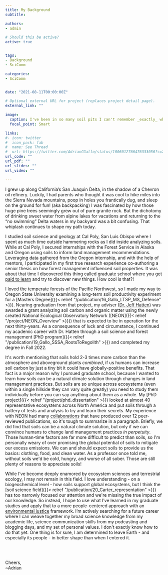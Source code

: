 ```yaml
---
title: My Background
subtitle: 

authors:
- admin

# Should this be active?
active: true


tags:
- Background
- SciComm

categories:
- SciComm


date: "2021-08-11T00:00:00Z"

# Optional external URL for project (replaces project detail page).
external_link: ""

image:
  caption: I've been in so many soil pits I can't remember _exactly_ where this was taken. My guess is somewhere along the Oregon coast range. In hindsight, I doubt this was OSHA approved. Still fun though. <Br> Picture Credit - Jeff Hatten (_I think_) 
  focal_point: Smart

links:
#- icon: twitter
#  icon_pack: fab
#  name: See Thread
#  url: https://twitter.com/AdrianCGallo/status/1006012766476333056?s=20
url_code: ""
url_pdf: ""
url_slides: ""
url_video: ""

---
```


I grew up along California’s San Juaquin Delta, in the shadow of a Chevron oil refinery. Luckily,  I had parents who thought it was cool to hike miles into the Sierra Nevada mountains, poop in holes you frantically dug, and sleep on the ground for fun! (aka backpacking) I was fascinated by how those huge pine trees seemingly grew out of pure granite rock. But the dichotomy of drinking sweet water from alpine lakes for vacations and returning to the “no swimming” Delta waters in my backyard was a bit confusing. That whiplash continues to shape my path today. 

I studied soil science and geology at Cal Poly, San Luis Obispo where I spent as much time outside hammering rocks as I did inside analyzing soils. While at Cal Poly, I secured internships with the Forest Service in Alaska and Oregon using soils to inform land management recommendations. Leveraging data gathered from the Oregon internship, and with the help of mentors, I participated in my first true research experience co-authoring a senior thesis on how forest management influenced soil properties. It was about that time I discovered this thing called graduate school where you get [paid to learn](https://twitter.com/ZJAyres/status/1552917560659775489?s=20&t=Tr-P5jzU3cNKVApC1rtnGA) and try to discover new things. How cool is that?!  

I loved the temperate forests of the Pacific Northwest, so I made my way to Oregon State University examining a long-term soil productivity experiment for a [Masters Degree]({{< relref "/publication/16_Gallo_LTSP_MS_Defense" >}}). Nearing graduation from that project, my adviser ([Dr. Jeff Hatten](https://directory.forestry.oregonstate.edu/people/hatten-jeff)) was awarded a grant analyzing soil carbon and organic matter using the newly created National Ecological Observatory Network ([NEON]({{< relref "/project/NEON_Overview" >}})) that is expected to be in operation for the next thirty-years. As a consequence of luck and circumstance, I continued my academic career with Dr. Hatten through a soil science and forest management [PhD program]({{< relref "/publication/19_Gallo_SSSA_RootsToRegolith" >}}) and completed my degree in Fall 2022. 

It's worth mentioning that soils hold 2-3 times more carbon than the atmosphere and aboveground plants *combined*, if us humans can increase  soil carbon by just a tiny bit it could have globally-positive benefits. That fact is a major reason why I pursued graduate school, because I wanted to learn how soils can be a natural climate solution through changes in land management practices. But soils are so unique across ecosystems (even within a single hillside they can vary quite greatly) you need to study them individually before you can say anything about them as a whole. My [PhD project]({{< relref "/project/phd_dissertation" >}}) looked at almost 40 representative ecosystems across North America and put soils through a battery of tests and analysis to try and learn their secrets. My experience with NEON had many  [collaborations](https://adriancgallo.com/tag/neon) that have produced over 12 peer-reviewed publications, so it's tough to summarize in a paragraph. Briefly, we did find that soils can be a natural climate solution, but only if we can convince humans to change land management practices *in perpetuity*. Those human-time factors are far more difficult to predict than soils, so I'm personally weary of over promising the global potential of soils to mitigate our excess emissions. We can and should expect soils to provide us the basics: clothing, food, and clean water. As a professor once told me, without soils we'd be cold, hungry, and worse of all sober. Those are still plenty of reasons to appreciate soils!

While I’ve become deeply enamored by ecosystem sciences and terrestrial ecology, I may not remain in this field. I love understanding - on a biogeochemical level - how soils support global ecosystems, but I think the [soil science field]({{< relref "/publication/20_Carter_representation" >}}) has too narrowly focused our attention and we're missing the true impact of our knowledge. So instead, I hope to use what I’ve learned in my graduate studies and apply that to a more people-centered approach with an [environmental justice](https://blogs.oregonstate.edu/inspiration/2022/08/24/environmental-justice-what-it-is-and-what-to-do-about-it/) framework. I’m actively searching for a future career where I can weave together my broad science knowledge from my academic life, science communication skills from my podcasting and blogging days, and my set of personal values. I don't exactly know how to do that yet. One thing is for sure, I am determined to leave Earth - and especially its people - in better shape than when I entered it. 

<br> 
<br> 

Cheers,    <br>
~Adrian

